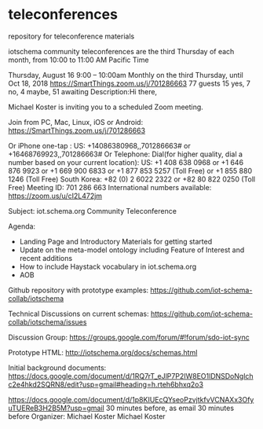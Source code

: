 # teleconferences
repository for teleconference materials

iotschema community teleconferences are the third Thursday of each month, from 10:00 to 11:00 AM Pacific Time

Thursday, August 16
9:00 – 10:00am
Monthly on the third Thursday, until Oct 18, 2018
https://SmartThings.zoom.us/j/701286663
77 guests
15 yes, 7 no, 4 maybe, 51 awaiting
Description:Hi there, 

Michael Koster is inviting you to a scheduled Zoom meeting. 

Join from PC, Mac, Linux, iOS or Android: https://SmartThings.zoom.us/j/701286663

Or iPhone one-tap :
    US: +14086380968,,701286663#  or +16468769923,,701286663# 
Or Telephone:
    Dial(for higher quality, dial a number based on your current location): 
        US: +1 408 638 0968  or +1 646 876 9923  or +1 669 900 6833  or +1 877 853 5257 (Toll Free) or +1 855 880 1246 (Toll Free)
        South Korea: +82 (0) 2 6022 2322  or +82 80 822 0250 (Toll Free)
    Meeting ID: 701 286 663
    International numbers available: https://zoom.us/u/cI2L472jm

Subject: 
iot.schema.org Community Teleconference

Agenda:
- Landing Page and Introductory Materials for getting started
- Update on the meta-model ontology including Feature of Interest and recent additions
- How to include Haystack vocabulary in iot.schema.org
- AOB


Github repository with prototype examples:
https://github.com/iot-schema-collab/iotschema


Technical Discussions on current schemas:
https://github.com/iot-schema-collab/iotschema/issues



Discussion Group:
https://groups.google.com/forum/#!forum/sdo-iot-sync 

Prototype HTML:
http://iotschema.org/docs/schemas.html


Initial background documents:
https://docs.google.com/document/d/1RQ7rT_eJlP7P2IW8EO1lDNSDoNglchc2e4hkd2SQRN8/edit?usp=gmail#heading=h.rteh6bhxq2o3


https://docs.google.com/document/d/1p8KIUEcQYseoPzvjtkfvVCNAXx3OfyuTUEReB3H2B5M?usp=gmail
30 minutes before, as email
30 minutes before
Organizer: Michael Koster
Michael Koster
